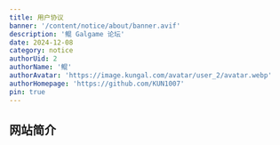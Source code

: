 ```yaml
---
title: 用户协议
banner: '/content/notice/about/banner.avif'
description: '鲲 Galgame 论坛'
date: 2024-12-08
category: notice
authorUid: 2
authorName: '鲲'
authorAvatar: 'https://image.kungal.com/avatar/user_2/avatar.webp'
authorHomepage: 'https://github.com/KUN1007'
pin: true
---
```


## 网站简介